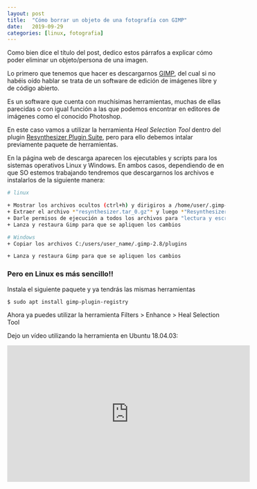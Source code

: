```yaml
---
layout: post
title:  "Cómo borrar un objeto de una fotografía con GIMP"
date:   2019-09-29
categories: [linux, fotografia]
---
```


Como bien dice el título del post, dedico estos párrafos a explicar cómo poder eliminar un objeto/persona de una imagen.

Lo primero que tenemos que hacer es descargarnos [GIMP](https://www.gimp.org/), del cual si no habéis oído hablar se trata de un software de edición de imágenes libre y de código abierto.

Es un software que cuenta con muchísimas herramientas, muchas de ellas parecidas o con igual función a las que podemos encontrar en editores de imágenes como el conocido Photoshop.

En este caso vamos a utilizar la herramienta *Heal Selection Tool* dentro del plugin [Resynthesizer Plugin Suite](https://github.com/bootchk/resynthesizer), pero para ello debemos intalar previamente paquete de herramientas.

En la página web de descarga aparecen los ejecutables y scripts para los sistemas operativos Linux y Windows. En ambos casos, dependiendo de en que SO estemos trabajando tendremos que descargarnos los archivos e instalarlos de la siguiente manera:

```bash
# linux

+ Mostrar los archivos ocultos (ctrl+h) y dirigiros a /home/user/.gimp-2.8/plug-ins y mover los archivos descargados aquí
+ Extraer el archivo *"resynthesizer.tar_0.gz"* y luego *"Resynthesizer"*.
+ Darle permisos de ejecución a todos los archivos para "lectura y escritura" y marcar la casilla de verificación "permitir ejecutar el archivo como un programa"
+ Lanza y restaura Gimp para que se apliquen los cambios

# Windows
+ Copiar los archivos C:/users/user_name/.gimp-2.8/plugins

+ Lanza y restaura Gimp para que se apliquen los cambios
```

### **Pero en Linux es más sencillo!!**

Instala el siguiente paquete y ya tendrás las mismas herramientas

```bash
$ sudo apt install gimp-plugin-registry
```
Ahora ya puedes utilizar la herramienta Filters > Enhance > Heal Selection Tool

Dejo un vídeo utilizando la herramienta en Ubuntu 18.04.03:

<iframe width="560" height="315" src="https://www.youtube.com/embed/659J9YquZsg" frameborder="0" allow="accelerometer; autoplay; encrypted-media; gyroscope; picture-in-picture" allowfullscreen></iframe>
